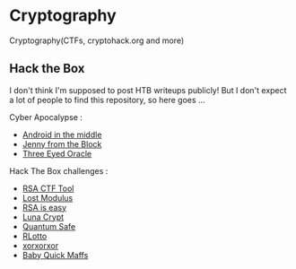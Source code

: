 # Cryptography
Cryptography(CTFs, cryptohack.org and more)

## Hack the Box
I don't think I'm supposed to post HTB writeups publicly! But I don't expect a lot of people to find this repository, so here goes ...

Cyber Apocalypse :
- [Android in the middle](https://github.com/x-0117/Cryptography/tree/main/AES/cyberApocalypseAndroidInTheMiddle)
- [Jenny from the Block](https://github.com/x-0117/Cryptography/tree/main/AES/cyberApocalypseJennyFromTheBlock)
- [Three Eyed Oracle](https://github.com/x-0117/Cryptography/tree/main/AES/cyberApocalypseThreeEyedOracle)

Hack The Box challenges :
- [RSA CTF Tool](https://github.com/x-0117/Cryptography/tree/main/RSA/HTB%20RsaCtfTool(Key%20Enveloping))
- [Lost Modulus](https://github.com/x-0117/Cryptography/tree/main/RSA/HTBLostModulus)
- [RSA is easy](https://github.com/x-0117/Cryptography/tree/main/RSA/HTBRsaIsEasy)
- [Luna Crypt](https://github.com/x-0117/Cryptography/tree/main/Random/HTBLunaCrypt)
- [Quantum Safe](https://github.com/x-0117/Cryptography/tree/main/Random/HTBQuantumSafe)
- [RLotto](https://github.com/x-0117/Cryptography/tree/main/Random/HTBRLotto)
- [xorxorxor](https://github.com/x-0117/Cryptography/tree/main/Random/HTBXorxorxor)
- [Baby Quick Maffs](https://github.com/x-0117/Cryptography/tree/main/Random/HTBbabyQuickMaffs)
